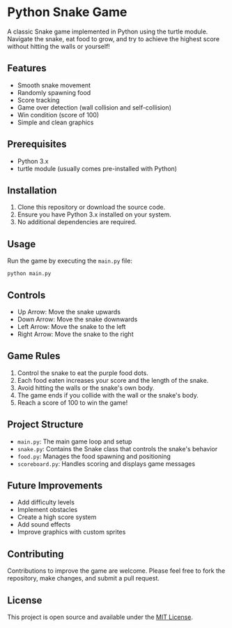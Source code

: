 # Python Snake Game

A classic Snake game implemented in Python using the turtle module. Navigate the snake, eat food to grow, and try to achieve the highest score without hitting the walls or yourself!

## Features

- Smooth snake movement
- Randomly spawning food
- Score tracking
- Game over detection (wall collision and self-collision)
- Win condition (score of 100)
- Simple and clean graphics

## Prerequisites

- Python 3.x
- turtle module (usually comes pre-installed with Python)

## Installation

1. Clone this repository or download the source code.
2. Ensure you have Python 3.x installed on your system.
3. No additional dependencies are required.

## Usage

Run the game by executing the `main.py` file:

```
python main.py
```

## Controls

- Up Arrow: Move the snake upwards
- Down Arrow: Move the snake downwards
- Left Arrow: Move the snake to the left
- Right Arrow: Move the snake to the right

## Game Rules

1. Control the snake to eat the purple food dots.
2. Each food eaten increases your score and the length of the snake.
3. Avoid hitting the walls or the snake's own body.
4. The game ends if you collide with the wall or the snake's body.
5. Reach a score of 100 to win the game!

## Project Structure

- `main.py`: The main game loop and setup
- `snake.py`: Contains the Snake class that controls the snake's behavior
- `food.py`: Manages the food spawning and positioning
- `scoreboard.py`: Handles scoring and displays game messages

## Future Improvements

- Add difficulty levels
- Implement obstacles
- Create a high score system
- Add sound effects
- Improve graphics with custom sprites

## Contributing

Contributions to improve the game are welcome. Please feel free to fork the repository, make changes, and submit a pull request.

## License

This project is open source and available under the [MIT License](LICENSE).
